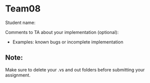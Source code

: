 # Team08
Student name: <TODO>

Comments to TA about your implementation (optional):
- Examples: known bugs or incomplete implementation

## Note:
Make sure to delete your .vs and out folders before submitting your assignment.